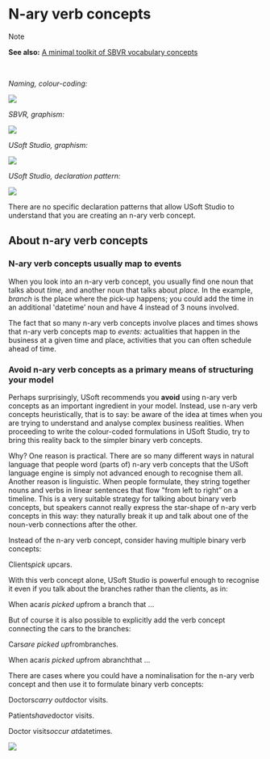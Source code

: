 # N-ary verb concepts

> [!NOTE]
> **See also:** [A minimal toolkit of SBVR vocabulary concepts](/docs/Business%20rules/Vocabulary%20concepts/A%20minimal%20toolkit%20of%20SBVR%20vocabulary%20concepts.md)

 

*Naming, colour-coding:*

![](/api/Business%20rules/Vocabulary%20concepts/assets/2a9b5f5f-0f51-4d0a-a9ab-5b88eec4fa21.png)

*SBVR, graphism:*

![](/api/Business%20rules/Vocabulary%20concepts/assets/99e2406c-e6ca-44ac-9dc8-69fee8e720cd.png)

*USoft Studio, graphism:*

![](/api/Business%20rules/Vocabulary%20concepts/assets/d71dc77e-a2b2-487b-a70d-3d708326848d.png)

*USoft Studio, declaration pattern:*

![](/api/Business%20rules/Vocabulary%20concepts/assets/ad1f9aeb-5d2f-45b2-8274-03d52b6cae80.png)

There are no specific declaration patterns that allow USoft Studio to understand that you are creating an n-ary verb concept.

## About n-ary verb concepts

### N-ary verb concepts usually map to events

When you look into an n-ary verb concept, you usually find one noun that talks about *time,* and another noun that talks about *place.* In the example, *branch* is the place where the pick-up happens; you could add the time in an additional 'datetime’ noun and have 4 instead of 3 nouns involved.

The fact that so many n-ary verb concepts involve places and times shows that n-ary verb concepts map to *events:* actualities that happen in the business at a given time and place, activities that you can often schedule ahead of time.

### Avoid n-ary verb concepts as a primary means of structuring your model

Perhaps surprisingly, USoft recommends you **avoid** using n-ary verb concepts as an important ingredient in your model. Instead, use n-ary verb concepts heuristically, that is to say: be aware of the idea at times when you are trying to understand and analyse complex business realities. When proceeding to write the colour-coded formulations in USoft Studio, try to bring this reality back to the simpler binary verb concepts.

Why? One reason is practical. There are so many different ways in natural language that people word (parts of) n-ary verb concepts that the USoft language engine is simply not advanced enough to recognise them all. Another reason is linguistic. When people formulate, they string together nouns and verbs in linear sentences that flow "from left to right” on a timeline. This is a very suitable strategy for talking about binary verb concepts, but speakers cannot really express the star-shape of n-ary verb concepts in this way: they naturally break it up and talk about one of the noun-verb connections after the other.

Instead of the n-ary verb concept, consider having multiple binary verb concepts:

Clients*pick up*cars.

With this verb concept alone, USoft Studio is powerful enough to recognise it even if you talk about the branches rather than the clients, as in:

When acar*is picked up*from a branch that ...

But of course it is also possible to explicitly add the verb concept connecting the cars to the branches:

Cars*are picked up*frombranches.

When acar*is picked up*from abranchthat ...

There are cases where you could have a nominalisation for the n-ary verb concept and then use it to formulate binary verb concepts:

Doctors*carry out*doctor visits.

Patients*have*doctor visits.

Doctor visits*occur at*datetimes.

![](/api/Business%20rules/Vocabulary%20concepts/assets/08a8aab6-d8d5-4d0a-bedc-4e1b95d94096.png)